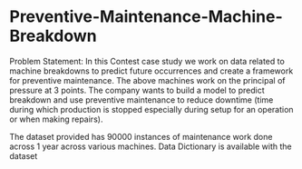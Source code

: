 # Preventive-Maintenance-Machine-Breakdown

Problem Statement: In this Contest case study we work on data related to machine breakdowns to predict future occurrences and create a framework for preventive maintenance.
The above machines work on the principal of pressure at 3 points. The company wants to build a model to predict breakdown and use preventive maintenance to reduce downtime (time during which production is stopped especially during setup for an operation or when making repairs).


The dataset provided has 90000 instances of maintenance work done across 1 year across various machines. Data Dictionary is available with the dataset
